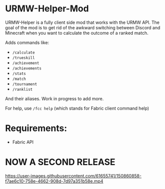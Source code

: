 # URMW-Helper-Mod

URMW-Helper is a fully client side mod that works with the URMW API. The goal of the mod is to get rid of the awkward switching between Discord and Minecraft when you want to calculate the outcome of a ranked match.

Adds commands like:
- ``/calculate``
- ``/trueskill``
- ``/achievement``
- ``/achievements``
- ``/stats``
- ``/match``
- ``/tournament``
- ``/ranklist``

And their aliases. Work in progress to add more.

For help, use ``/fcc help`` (which stands for Fabric client command help)

# Requirements:
- Fabric API

# NOW A SECOND RELEASE


https://user-images.githubusercontent.com/61655741/150860858-f7ae6c10-758e-4662-908d-7d97a351b58e.mp4

